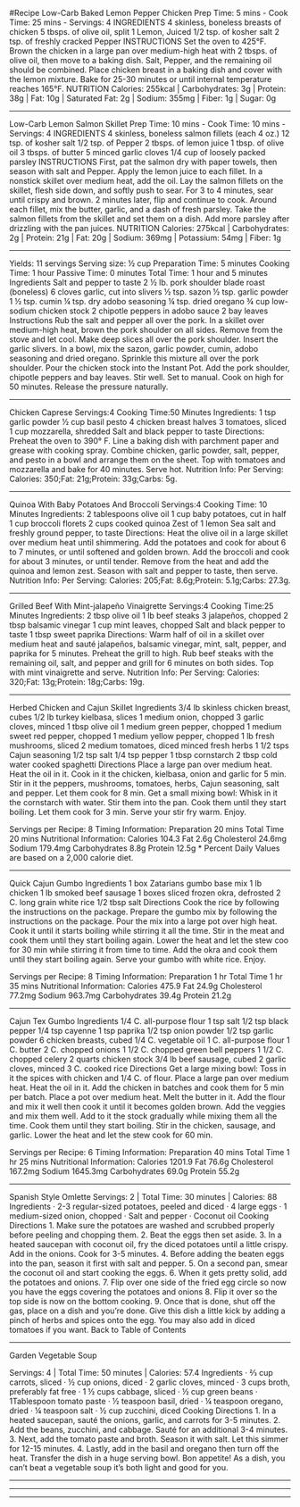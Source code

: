 #Recipe 
Low-Carb Baked Lemon Pepper Chicken  Prep Time: 5 mins - Cook Time: 25 mins - Servings: 4 INGREDIENTS 4 skinless, boneless breasts of chicken 5 tbsps. of olive oil, split 1 Lemon, Juiced 1/2 tsp. of kosher salt 2 tsp. of freshly cracked Pepper INSTRUCTIONS Set the oven to 425°F. Brown the chicken in a large pan over medium-high heat with 2 tbsps. of olive oil, then move to a baking dish. Salt, Pepper, and the remaining oil should be combined. Place chicken breast in a baking dish and cover with the lemon mixture. Bake for 25-30 minutes or until internal temperature reaches 165°F. NUTRITION Calories: 255kcal | Carbohydrates: 3g | Protein: 38g | Fat: 10g | Saturated Fat: 2g | Sodium: 355mg | Fiber: 1g | Sugar: 0g

---

 Low-Carb Lemon Salmon Skillet Prep Time: 10 mins - Cook Time: 10 mins - Servings: 4 INGREDIENTS 4 skinless, boneless salmon fillets (each 4 oz.) 12 tsp. of kosher salt 1/2 tsp. of Pepper 2 tbsps. of lemon juice 1 tbsp. of olive oil 3 tbsps. of butter 5 minced garlic cloves 1/4 cup of loosely packed parsley INSTRUCTIONS First, pat the salmon dry with paper towels, then season with salt and Pepper. Apply the lemon juice to each fillet. In a nonstick skillet over medium heat, add the oil. Lay the salmon fillets on the skillet, flesh side down, and softly push to sear. For 3 to 4 minutes, sear until crispy and brown. 2 minutes later, flip and continue to cook. Around each fillet, mix the butter, garlic, and a dash of fresh parsley. Take the salmon fillets from the skillet and set them on a dish. Add more parsley after drizzling with the pan juices. NUTRITION Calories: 275kcal | Carbohydrates: 2g | Protein: 21g | Fat: 20g | Sodium: 369mg | Potassium: 54mg | Fiber: 1g

---
Yields: 11 servings Serving size: ½ cup Preparation Time: 5 minutes Cooking Time: 1 hour Passive Time: 0 minutes Total Time: 1 hour and 5 minutes Ingredients Salt and pepper to taste 2 ½ lb. pork shoulder blade roast (boneless) 6 cloves garlic, cut into slivers ½ tsp. sazon ½ tsp. garlic powder 1 ½ tsp. cumin ¼ tsp. dry adobo seasoning ¼ tsp. dried oregano ¾ cup low-sodium chicken stock 2 chipotle peppers in adobo sauce 2 bay leaves Instructions Rub the salt and pepper all over the pork. In a skillet over medium-high heat, brown the pork shoulder on all sides. Remove from the stove and let cool. Make deep slices all over the pork shoulder. Insert the garlic slivers. In a bowl, mix the sazon, garlic powder, cumin, adobo seasoning and dried oregano. Sprinkle this mixture all over the pork shoulder. Pour the chicken stock into the Instant Pot. Add the pork shoulder, chipotle peppers and bay leaves. Stir well. Set to manual. Cook on high for 50 minutes. Release the pressure naturally.



---
Chicken Caprese Servings:4 Cooking Time:50 Minutes Ingredients: 1 tsp garlic powder ½ cup basil pesto 4 chicken breast halves 3 tomatoes, sliced 1 cup mozzarella, shredded Salt and black pepper to taste Directions: Preheat the oven to 390° F. Line a baking dish with parchment paper and grease with cooking spray. Combine chicken, garlic powder, salt, pepper, and pesto in a bowl and arrange them on the sheet. Top with tomatoes and mozzarella and bake for 40 minutes. Serve hot. Nutrition Info: Per Serving: Calories: 350;Fat: 21g;Protein: 33g;Carbs: 5g.


---
Quinoa With Baby Potatoes And Broccoli Servings:4 Cooking Time: 10 Minutes Ingredients: 2 tablespoons olive oil 1 cup baby potatoes, cut in half 1 cup broccoli florets 2 cups cooked quinoa Zest of 1 lemon Sea salt and freshly ground pepper, to taste Directions: Heat the olive oil in a large skillet over medium heat until shimmering. Add the potatoes and cook for about 6 to 7 minutes, or until softened and golden brown. Add the broccoli and cook for about 3 minutes, or until tender. Remove from the heat and add the quinoa and lemon zest. Season with salt and pepper to taste, then serve.
Nutrition Info: Per Serving: Calories: 205;Fat: 8.6g;Protein: 5.1g;Carbs: 27.3g.

---
Grilled Beef With Mint-jalapeño Vinaigrette Servings:4 Cooking Time:25 Minutes Ingredients: 2 tbsp olive oil 1 lb beef steaks 3 jalapeños, chopped 2 tbsp balsamic vinegar 1 cup mint leaves, chopped Salt and black pepper to taste 1 tbsp sweet paprika Directions: Warm half of oil in a skillet over medium heat and sauté jalapeños, balsamic vinegar, mint, salt, pepper, and paprika for 5 minutes. Preheat the grill to high. Rub beef steaks with the remaining oil, salt, and pepper and grill for 6 minutes on both sides. Top with mint vinaigrette and serve. Nutrition Info: Per Serving: Calories: 320;Fat: 13g;Protein: 18g;Carbs: 19g.

---
Herbed Chicken and Cajun Skillet Ingredients 3/4 lb skinless chicken breast, cubes 1/2 lb turkey kielbasa, slices 1 medium onion, chopped 3 garlic cloves, minced 1 tbsp olive oil 1 medium green pepper, chopped 1 medium sweet red pepper, chopped 1 medium yellow pepper, chopped 1 lb fresh mushrooms, sliced 2 medium tomatoes, diced minced fresh herbs 1 1/2 tsps Cajun seasoning 1/2 tsp salt 1/4 tsp pepper 1 tbsp cornstarch 2 tbsp cold water cooked spaghetti Directions Place a large pan over medium heat. Heat the oil in it. Cook in it the chicken, kielbasa, onion and garlic for 5 min. Stir in it the peppers, mushrooms, tomatoes, herbs, Cajun seasoning, salt and pepper. Let them cook for 8 min. Get a small mixing bowl: Whisk in it the cornstarch with water. Stir them into the pan. Cook them until they start boiling. Let them cook for 3 min. Serve your stir fry warm. Enjoy.

Servings per Recipe: 8 Timing Information: Preparation 20 mins Total Time 20 mins Nutritional Information: Calories 104.3 Fat 2.6g Cholesterol 24.6mg Sodium 179.4mg Carbohydrates 8.8g Protein 12.5g * Percent Daily Values are based on a 2,000 calorie diet.

---
Quick Cajun Gumbo Ingredients 1 box Zatarians gumbo base mix 1 lb chicken 1 lb smoked beef sausage 1 boxes sliced frozen okra, defrosted 2 C. long grain white rice 1/2 tbsp salt Directions Cook the rice by following the instructions on the package. Prepare the gumbo mix by following the instructions on the package.  Pour the mix into a large pot over high heat. Cook it until it starts boiling while stirring it all the time. Stir in the meat and cook them until they start boiling again. Lower the heat and let the stew coo for 30 min while stirring it from time to time. Add the okra and cook them until they start boiling again. Serve your gumbo with white rice. Enjoy.

Servings per Recipe: 8 Timing Information: Preparation 1 hr Total Time 1 hr 35 mins Nutritional Information: Calories 475.9 Fat 24.9g Cholesterol 77.2mg Sodium 963.7mg Carbohydrates 39.4g Protein 21.2g

---
Cajun Tex Gumbo Ingredients 1/4 C. all-purpose flour 1 tsp salt 1/2 tsp black pepper 1/4 tsp cayenne 1 tsp paprika 1/2 tsp onion powder 1/2 tsp garlic powder 6 chicken breasts, cubed 1/4 C. vegetable oil 1 C. all-purpose flour 1 C. butter 2 C. chopped onions 1 1/2 C. chopped green bell peppers 1 1/2 C. chopped celery 2 quarts chicken stock 3/4 lb beef sausage, cubed 2 garlic cloves, minced 3 C. cooked rice Directions Get a large mixing bowl: Toss in it the spices with chicken and 1/4 C. of flour. Place a large pan over medium heat. Heat the oil in it. Add the chicken in batches and cook them for 5 min per batch. Place a pot over medium heat. Melt the butter in it. Add the flour and mix it well then cook it until it becomes golden brown. Add the veggies and mix them well. Add to it the stock gradually while mixing them all the time. Cook them until they start boiling. Stir in the chicken, sausage, and garlic. Lower the heat and let the stew cook for 60 min.

Servings per Recipe: 6 Timing Information: Preparation 40 mins Total Time 1 hr 25 mins Nutritional Information: Calories 1201.9 Fat 76.6g Cholesterol 167.2mg Sodium 1645.3mg Carbohydrates 69.0g Protein 55.2g


---
Spanish Style Omlette
Servings: 2 | Total Time: 30 minutes | Calories: 88 Ingredients ·  2-3 regular-sized potatoes, peeled and diced ·  4 large eggs ·  1 medium-sized onion, chopped ·  Salt and pepper · Coconut oil Cooking Directions 1. Make sure the potatoes are washed and scrubbed properly before peeling and chopping them. 2. Beat the eggs then set aside. 3. In a heated saucepan with coconut oil, fry the diced potatoes until a little crispy. Add in the onions. Cook for 3-5 minutes. 4. Before adding the beaten eggs into the pan, season it first with salt and pepper. 5. On a second pan, smear the coconut oil and start cooking the eggs.  6. When it gets pretty solid, add the potatoes and onions.  7. Flip over one side of the fried egg circle so now you have the eggs covering the potatoes and onions 8. Flip it over so the top side is now on the bottom cooking. 9. Once that is done, shut off the gas, place on a dish and you’re done.  Give this dish a little kick by adding a pinch of herbs and spices onto the egg. You may also add in diced tomatoes if you want. Back to Table of Contents

---
Garden Vegetable Soup

Servings: 4 | Total Time: 50 minutes | Calories: 57.4 Ingredients ·  2⁄3 cup carrots, sliced ·  ½ cup onions, diced ·  2 garlic cloves, minced ·  3 cups broth, preferably fat free ·  1 ½ cups cabbage, sliced ·  ½ cup green beans ·  1Tablespoon tomato paste ·  ½ teaspoon basil, dried ·  ¼ teaspoon oregano, dried ·  ¼ teaspoon salt ·  ½ cup zucchini, diced Cooking Directions 1. In a heated saucepan, sauté the onions, garlic, and carrots for 3-5 minutes. 2. Add the beans, zucchini, and cabbage. Sauté for an additional 3-4 minutes. 3. Next, add the tomato paste and broth. Season it with salt. Let this simmer for 12-15 minutes. 4. Lastly, add in the basil and oregano then turn off the heat. Transfer the dish in a huge serving bowl. Bon appetite! As a dish, you can’t beat a vegetable soup it’s both light and good for you.

---


---

---
